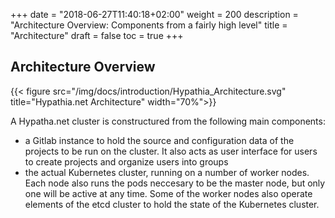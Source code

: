 +++
date = "2018-06-27T11:40:18+02:00"
weight = 200
description = "Architecture Overview: Components from a fairly high level"
title = "Architecture"
draft = false
toc = true
+++


## Architecture Overview

{{< figure src="/img/docs/introduction/Hypathia_Architecture.svg" title="Hypathia.net Architecture" width="70%">}}

A Hypatha.net cluster is constructured from the following main components:

* a Gitlab instance to hold the source and configuration data of the projects to be run on the cluster. It also acts as user interface for users to create projects and organize users into groups
* the actual Kubernetes cluster, running on a number of worker nodes. Each node also runs the pods neccesary to be the master node, but only one will be active at any time. Some of the worker nodes also operate elements of the etcd cluster to hold the state of the Kubernetes cluster.


